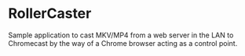 RollerCaster
============

Sample application to cast MKV/MP4 from a web server in the LAN to Chromecast by the way of a Chrome browser acting as a control point.

